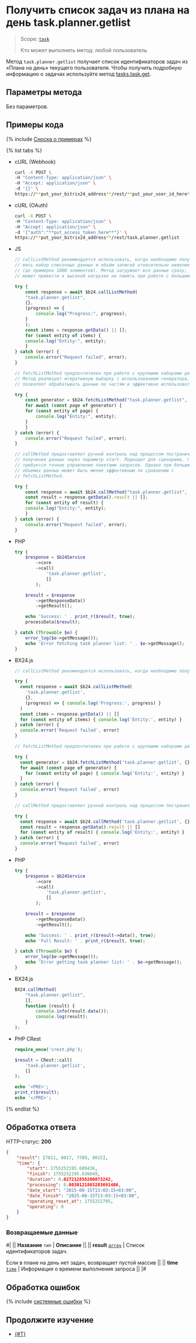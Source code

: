 # Получить список задач из плана на день task.planner.getlist

> Scope: [`task`](../../scopes/permissions.md)
>
> Кто может выполнять метод: любой пользователь

Метод `task.planner.getlist` получает список идентификаторов задач из «Плана на день» текущего пользователя. Чтобы получить подробную информацию о задачах используйте метод [tasks.task.get](../tasks-task-get.md).

## Параметры метода

Без параметров.

## Примеры кода

{% include [Сноска о примерах](../../../_includes/examples.md) %}

{% list tabs %}

- cURL (Webhook)

    ```bash
    curl -X POST \
    -H "Content-Type: application/json" \
    -H "Accept: application/json" \
    -d '{}' \
    https://**put_your_bitrix24_address**/rest/**put_your_user_id_here**/**put_your_webhook_here**/task.planner.getlist
    ```

- cURL (OAuth)

    ```bash
    curl -X POST \
    -H "Content-Type: application/json" \
    -H "Accept: application/json" \
    -d '{"auth":"**put_access_token_here**"}' \
    https://**put_your_bitrix24_address**/rest/task.planner.getlist
    ```

- JS

    ```javascript
    // callListMethod рекомендуется использовать, когда необходимо получить
    // весь набор списочных данных и объём записей относительно невелик
    // (до примерно 1000 элементов). Метод загружает все данные сразу, что
    // может привести к высокой нагрузке на память при работе с большими объемами.

    try {
        const response = await $b24.callListMethod(
        "task.planner.getlist",
        {},
        (progress) => {
            console.log("Progress:", progress);
        }
        );
        const items = response.getData() || [];
        for (const entity of items) {
        console.log("Entity:", entity);
        }
    } catch (error) {
        console.error("Request failed", error);
    }

    // fetchListMethod предпочтителен при работе с крупными наборами данных.
    // Метод реализует итеративную выборку с использованием генератора, что
    // позволяет обрабатывать данные по частям и эффективно использовать память.

    try {
        const generator = $b24.fetchListMethod("task.planner.getlist", {}, "ID");
        for await (const page of generator) {
        for (const entity of page) {
            console.log("Entity:", entity);
        }
        }
    } catch (error) {
        console.error("Request failed", error);
    }

    // callMethod предоставляет ручной контроль над процессом постраничного
    // получения данных через параметр start. Подходит для сценариев, где
    // требуется точное управление пакетами запросов. Однако при больших
    // объемах данных может быть менее эффективным по сравнению с
    // fetchListMethod.

    try {
        const response = await $b24.callMethod("task.planner.getlist", {}, 0);
        const result = response.getData().result || [];
        for (const entity of result) {
        console.log("Entity:", entity);
        }
    } catch (error) {
        console.error("Request failed", error);
    }
    ```

- PHP

    ```php
    try {
        $response = $b24Service
            ->core
            ->call(
                'task.planner.getlist',
                []
            );

        $result = $response
            ->getResponseData()
            ->getResult();

        echo 'Success: ' . print_r($result, true);
        processData($result);

    } catch (Throwable $e) {
        error_log($e->getMessage());
        echo 'Error fetching task planner list: ' . $e->getMessage();
    }
    ```

- BX24.js


    ```js
    // callListMethod рекомендуется использовать, когда необходимо получить весь набор списочных данных и объём записей относительно невелик (до примерно 1000 элементов). Метод загружает все данные сразу, что может привести к высокой нагрузке на память при работе с большими объемами.
    
    try {
      const response = await $b24.callListMethod(
        'task.planner.getlist',
        {},
        (progress) => { console.log('Progress:', progress) }
      )
      const items = response.getData() || []
      for (const entity of items) { console.log('Entity:', entity) }
    } catch (error) {
      console.error('Request failed', error)
    }
    
    // fetchListMethod предпочтителен при работе с крупными наборами данных. Метод реализует итеративную выборку с использованием генератора, что позволяет обрабатывать данные по частям и эффективно использовать память.
    
    try {
      const generator = $b24.fetchListMethod('task.planner.getlist', {}, 'ID')
      for await (const page of generator) {
        for (const entity of page) { console.log('Entity:', entity) }
      }
    } catch (error) {
      console.error('Request failed', error)
    }
    
    // callMethod предоставляет ручной контроль над процессом постраничного получения данных через параметр start. Подходит для сценариев, где требуется точное управление пакетами запросов. Однако при больших объемах данных может быть менее эффективным по сравнению с fetchListMethod.
    
    try {
      const response = await $b24.callMethod('task.planner.getlist', {}, 0)
      const result = response.getData().result || []
      for (const entity of result) { console.log('Entity:', entity) }
    } catch (error) {
      console.error('Request failed', error)
    }
    ```

- PHP


    ```php
    try {
        $response = $b24Service
            ->core
            ->call(
                'task.planner.getlist',
                []
            );
    
        $result = $response
            ->getResponseData()
            ->getResult();
    
        echo 'Success: ' . print_r($result->data(), true);
        echo 'Full Result: ' . print_r($result, true);
    
    } catch (Throwable $e) {
        error_log($e->getMessage());
        echo 'Error getting task planner list: ' . $e->getMessage();
    }
    ```

- BX24.js

    ```js
    BX24.callMethod(
        "task.planner.getlist",
        [],
        function (result) {
            console.info(result.data());
            console.log(result);
        }
    );
    ```

- PHP CRest

    ```php
    require_once('crest.php');

    $result = CRest::call(
        'task.planner.getlist',
        []
    );

    echo '<PRE>';
    print_r($result);
    echo '</PRE>';
    ```

{% endlist %}

## Обработка ответа

HTTP-статус: **200**

```json
{
    "result": [7811, 8017, 7789, 8015],
    "time": {
        "start": 1755252195.609436,
        "finish": 1755252195.636649,
        "duration": 0.027212858200073242,
        "processing": 0.0030121803283691406,
        "date_start": "2025-08-15T13:03:15+03:00",
        "date_finish": "2025-08-15T13:03:15+03:00",
        "operating_reset_at": 1755252795,
        "operating": 0
    }
}
```

### Возвращаемые данные

#|
|| **Название**
`тип` | **Описание** ||
|| **result**
[`array`](../../data-types.md) | Список идентификаторов задач.

Если в плане на день нет задач, возвращает пустой массив ||
|| **time**
[`time`](../../data-types.md#time) | Информация о времени выполнения запроса ||
|#

## Обработка ошибок

{% include [системные ошибки](../../../_includes/system-errors.md) %}

## Продолжите изучение

- [{#T}](./index.md)
